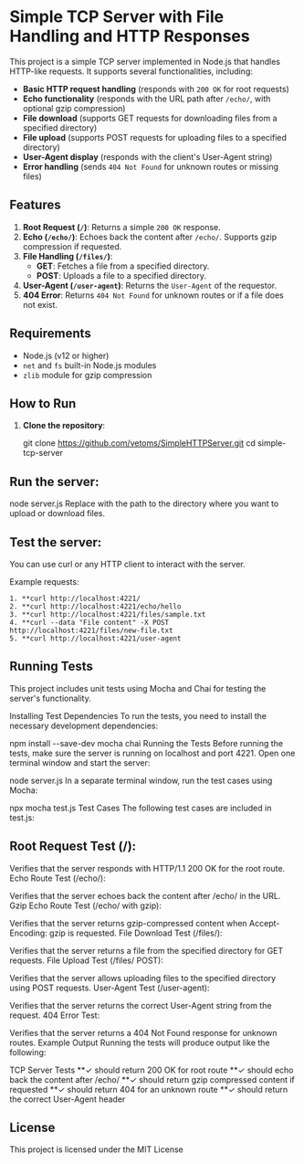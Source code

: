 
# Simple TCP Server with File Handling and HTTP Responses

This project is a simple TCP server implemented in Node.js that handles HTTP-like requests. It supports several functionalities, including:

- **Basic HTTP request handling** (responds with `200 OK` for root requests)
- **Echo functionality** (responds with the URL path after `/echo/`, with optional gzip compression)
- **File download** (supports GET requests for downloading files from a specified directory)
- **File upload** (supports POST requests for uploading files to a specified directory)
- **User-Agent display** (responds with the client's User-Agent string)
- **Error handling** (sends `404 Not Found` for unknown routes or missing files)

## Features

1. **Root Request (`/`)**: Returns a simple `200 OK` response.
2. **Echo (`/echo/`)**: Echoes back the content after `/echo/`. Supports gzip compression if requested.
3. **File Handling (`/files/`)**: 
   - **GET**: Fetches a file from a specified directory.
   - **POST**: Uploads a file to a specified directory.
4. **User-Agent (`/user-agent`)**: Returns the `User-Agent` of the requestor.
5. **404 Error**: Returns `404 Not Found` for unknown routes or if a file does not exist.

## Requirements

- Node.js (v12 or higher)
- `net` and `fs` built-in Node.js modules
- `zlib` module for gzip compression

## How to Run

1. **Clone the repository**:

   git clone https://github.com/vetoms/SimpleHTTPServer.git
   cd simple-tcp-server

##  Run the server:

node server.js <directory-path>
Replace <directory-path> with the path to the directory where you want to upload or download files.

## Test the server:

You can use curl or any HTTP client to interact with the server.

Example requests:

	1. **curl http://localhost:4221/
	2. **curl http://localhost:4221/echo/hello
	3. **curl http://localhost:4221/files/sample.txt
	4. **curl --data "File content" -X POST http://localhost:4221/files/new-file.txt
	5. **curl http://localhost:4221/user-agent

## Running Tests
This project includes unit tests using Mocha and Chai for testing the server's functionality.

Installing Test Dependencies
To run the tests, you need to install the necessary development dependencies:

npm install --save-dev mocha chai
Running the Tests
Before running the tests, make sure the server is running on localhost and port 4221. Open one terminal window and start the server:

node server.js <directory-path>
In a separate terminal window, run the test cases using Mocha:

npx mocha test.js
Test Cases
The following test cases are included in test.js:

## Root Request Test (/):

Verifies that the server responds with HTTP/1.1 200 OK for the root route.
Echo Route Test (/echo/):

Verifies that the server echoes back the content after /echo/ in the URL.
Gzip Echo Route Test (/echo/ with gzip):

Verifies that the server returns gzip-compressed content when Accept-Encoding: gzip is requested.
File Download Test (/files/):

Verifies that the server returns a file from the specified directory for GET requests.
File Upload Test (/files/ POST):

Verifies that the server allows uploading files to the specified directory using POST requests.
User-Agent Test (/user-agent):

Verifies that the server returns the correct User-Agent string from the request.
404 Error Test:

Verifies that the server returns a 404 Not Found response for unknown routes.
Example Output
Running the tests will produce output like the following:

  TCP Server Tests
    **✓ should return 200 OK for root route
    **✓ should echo back the content after /echo/
    **✓ should return gzip compressed content if requested
    **✓ should return 404 for an unknown route
    **✓ should return the correct User-Agent header

## License
This project is licensed under the MIT License